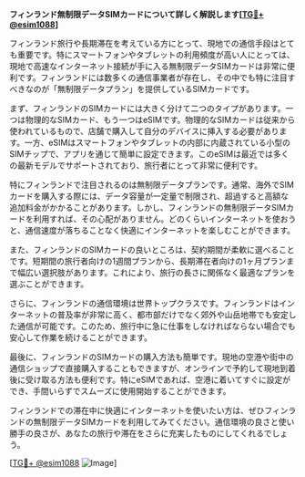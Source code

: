 **フィンランド無制限データSIMカードについて詳しく解説します[[TG💪+ @esim1088](https://t.me/s/esim1088)]**

フィンランド旅行や長期滞在を考えている方にとって、現地での通信手段はとても重要です。特にスマートフォンやタブレットの利用頻度が高い人にとっては、現地で高速なインターネット接続が手に入る無制限データSIMカードは非常に便利です。フィンランドには数多くの通信事業者が存在し、その中でも特に注目すべきなのが「無制限データプラン」を提供しているSIMカードです。

まず、フィンランドのSIMカードには大きく分けて二つのタイプがあります。一つは物理的なSIMカード、もう一つはeSIMです。物理的なSIMカードは従来から使われているもので、店舗で購入して自分のデバイスに挿入する必要があります。一方、eSIMはスマートフォンやタブレットの内部に内蔵されている小型のSIMチップで、アプリを通じて簡単に設定できます。このeSIMは最近では多くの最新モデルでサポートされており、旅行者にとって非常に便利です。

特にフィンランドで注目されるのは無制限データプランです。通常、海外でSIMカードを購入する際には、データ容量が一定量で制限され、超過すると高額な追加料金がかかることがあります。しかし、フィンランドの無制限データSIMカードを利用すれば、その心配がありません。どのくらいインターネットを使おうと、通信速度が落ちることなく快適にインターネットを楽しむことができます。

また、フィンランドのSIMカードの良いところは、契約期間が柔軟に選べることです。短期間の旅行者向けの1週間プランから、長期滞在者向けの1ヶ月プランまで幅広い選択肢があります。これにより、旅行の長さに関係なく最適なプランを選ぶことができます。

さらに、フィンランドの通信環境は世界トップクラスです。フィンランドはインターネットの普及率が非常に高く、都市部だけでなく郊外や山岳地帯でも安定した通信が可能です。このため、旅行中に急に仕事をしなければならない場合でも安心して作業を続けることができます。

最後に、フィンランドのSIMカードの購入方法も簡単です。現地の空港や街中の通信ショップで直接購入することもできますが、オンラインで予約して現地到着後に受け取る方法も便利です。特にeSIMであれば、空港に着いてすぐに設定ができ、手間いらずでスムーズに使用開始することができます。

フィンランドでの滞在中に快適にインターネットを使いたい方は、ぜひフィンランドの無制限データSIMカードを利用してみてください。通信環境の良さと使い勝手の良さが、あなたの旅行や滞在をさらに充実したものにしてくれるでしょう。

[[TG💪+ @esim1088](https://t.me/s/esim1088) ![Image](https://i.postimg.cc/Y0z9fWf4/image.png)]